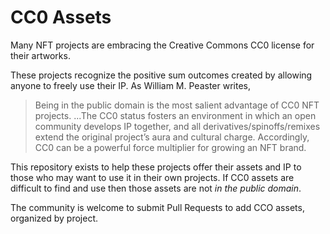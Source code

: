 # CC0 Assets

Many NFT projects are embracing the Creative Commons CC0 license for their artworks.

These projects recognize the positive sum outcomes created by allowing anyone to freely use their IP. As William M. Peaster writes, 

> Being in the public domain is the most salient advantage of CC0 NFT projects. ...The CC0 status fosters an environment in which an open community develops IP together, and all derivatives/spinoffs/remixes extend the original project’s aura and cultural charge. Accordingly, CC0 can be a powerful force multiplier for growing an NFT brand.

This repository exists to help these projects offer their assets and IP to those who may want to use it in their own projects. If CC0 assets are difficult to find and use then those assets are not _in the public domain_.

The community is welcome to submit Pull Requests to add CCO assets, organized by project.